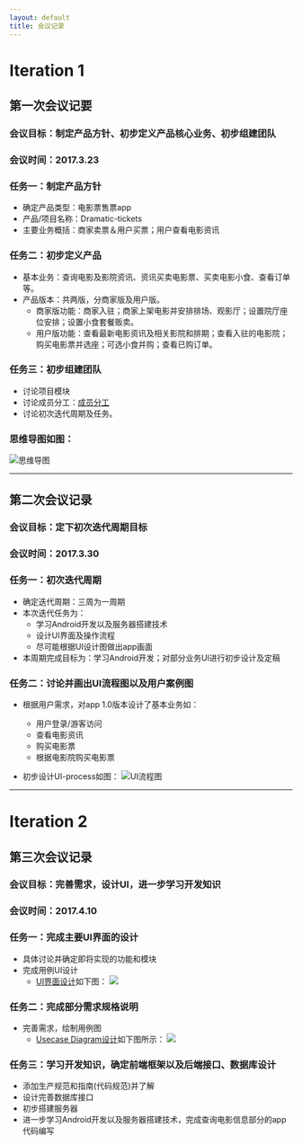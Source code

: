 ```yaml
---
layout: default
title: 会议记录
---
```


# Iteration 1

## 第一次会议记要

### 会议目标：制定产品方针、初步定义产品核心业务、初步组建团队
### 会议时间：2017.3.23
### 任务一：制定产品方针
* 确定产品类型：电影票售票app
* 产品/项目名称：Dramatic-tickets
* 主要业务概括：商家卖票＆用户买票；用户查看电影资讯

### 任务二：初步定义产品
* 基本业务：查询电影及影院资讯、资讯买卖电影票、买卖电影小食、查看订单等。
* 产品版本：共两版，分商家版及用户版。
  * 商家版功能：商家入驻；商家上架电影并安排排场、观影厅；设置院厅座位安排；设置小食套餐贩卖。
  * 用户版功能：查看最新电影资讯及相关影院和排期；查看入驻的电影院；购买电影票并选座；可选小食并购；查看已购订单。

### 任务三：初步组建团队
* 讨论项目模块
* 讨论成员分工：[成员分工](https://github.com/dramaticTickets/dramatic-tickets/blob/master/documents/1_responsibility_assignment.md)
* 讨论初次迭代周期及任务。

### 思维导图如图：
![思维导图](https://github.com/dramaticTickets/dramatic-tickets/blob/master/pictures/%E6%80%9D%E7%BB%B4%E5%AF%BC%E5%9B%BE1.0.png?raw=true)

---
## 第二次会议记录
### 会议目标：定下初次迭代周期目标

### 会议时间：2017.3.30

### 任务一：初次迭代周期
* 确定迭代周期：三周为一周期
* 本次迭代任务为：
  * 学习Android开发以及服务器搭建技术
  * 设计UI界面及操作流程
  * 尽可能根据UI设计图做出app画面
* 本周期完成目标为：学习Android开发；对部分业务UI进行初步设计及定稿

### 任务二：讨论并画出UI流程图以及用户案例图
* 根据用户需求，对app 1.0版本设计了基本业务如：
  * 用户登录/游客访问
  * 查看电影资讯
  * 购买电影票
  * 根据电影院购买电影票 

* 初步设计UI-process如图：
  ![UI流程图](https://github.com/dramaticTickets/dramatic-tickets/blob/master/pictures/UIflow.png?raw=true)

---
# Iteration 2
## 第三次会议记录
### 会议目标：完善需求，设计UI，进一步学习开发知识
### 会议时间：2017.4.10
### 任务一：完成主要UI界面的设计
* 具体讨论并确定即将实现的功能和模块
* 完成用例UI设计
  * [UI界面设计]((https://github.com/dramaticTickets/dramatic-tickets/blob/master/documents/7_Design.md))如下图：
    ![](https://github.com/dramaticTickets/dramatic-tickets/raw/master/pictures/%E7%99%BB%E9%99%86%E6%B3%A8%E5%86%8C.jpg?raw=true)
### 任务二：完成部分需求规格说明
* 完善需求，绘制用例图
  * [Usecase Diagram设计](https://github.com/dramaticTickets/dramatic-tickets/blob/master/documents/8_use_case.md)如下图所示：
    ![](https://github.com/dramaticTickets/dramatic-tickets/raw/master/pictures/7_use_case_1.png?raw=true)
### 任务三：学习开发知识，确定前端框架以及后端接口、数据库设计
* 添加生产规范和指南(代码规范)并了解
* 设计完善数据库接口
* 初步搭建服务器
* 进一步学习Android开发以及服务器搭建技术，完成查询电影信息部分的app代码编写